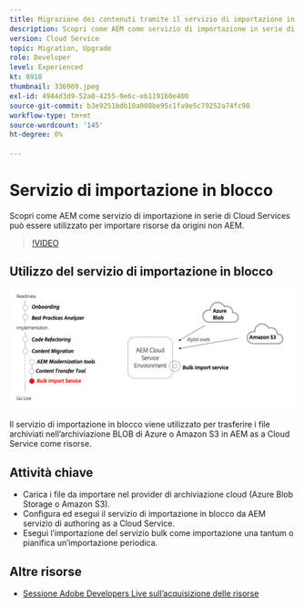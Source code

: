 ```yaml
---
title: Migrazione dei contenuti tramite il servizio di importazione in blocco
description: Scopri come AEM come servizio di importazione in serie di Cloud Services può essere utilizzato per importare risorse da origini non AEM.
version: Cloud Service
topic: Migration, Upgrade
role: Developer
level: Experienced
kt: 8918
thumbnail: 336969.jpeg
exl-id: 4944d3d9-52a0-4255-9e6c-eb119160e400
source-git-commit: b3e9251bdb18a008be95c1fa9e5c79252a74fc98
workflow-type: tm+mt
source-wordcount: '145'
ht-degree: 0%

---
```


# Servizio di importazione in blocco

Scopri come AEM come servizio di importazione in serie di Cloud Services può essere utilizzato per importare risorse da origini non AEM.

>[!VIDEO](https://video.tv.adobe.com/v/336969?quality=12&learn=on)

## Utilizzo del servizio di importazione in blocco

![Ciclo di vita del servizio di importazione in blocco](../assets/bulk-import-service.png)

Il servizio di importazione in blocco viene utilizzato per trasferire i file archiviati nell’archiviazione BLOB di Azure o Amazon S3 in AEM as a Cloud Service come risorse.

## Attività chiave

+ Carica i file da importare nel provider di archiviazione cloud (Azure Blob Storage o Amazon S3).
+ Configura ed esegui il servizio di importazione in blocco da AEM servizio di authoring as a Cloud Service.
+ Esegui l’importazione del servizio bulk come importazione una tantum o pianifica un’importazione periodica.

## Altre risorse

+ [Sessione Adobe Developers Live sull’acquisizione delle risorse](https://experienceleague.adobe.com/docs/adobe-developers-live-events/events/2021/feb2021/asset-bulk-ingestion.html?lang=en)


